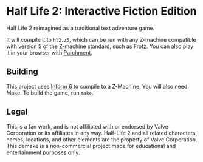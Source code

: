 # Half Life 2: Interactive Fiction Edition
Half Life 2 reimagined as a traditional text adventure game.

It will compile it to `hl2.z5`, which can be run with any Z-machine compatible with version 5 of the Z-machine standard, such as [Frotz](https://davidgriffith.gitlab.io/frotz/). You can also play it in your browser with [Parchment](https://iplayif.com/).

## Building
This project uses [Inform 6](https://github.com/DavidKinder/Inform6) to compile to a Z-Machine. You will also need Make. To build the game, run `make`.

## Legal
This is a fan work, and is not affiliated with or endorsed by Valve Corporation or its affiliates in any way. Half-Life 2 and all related characters, names, locations, and other elements are the property of Valve Corporation. This demake is a non-commercial project made for educational and entertainment purposes only.